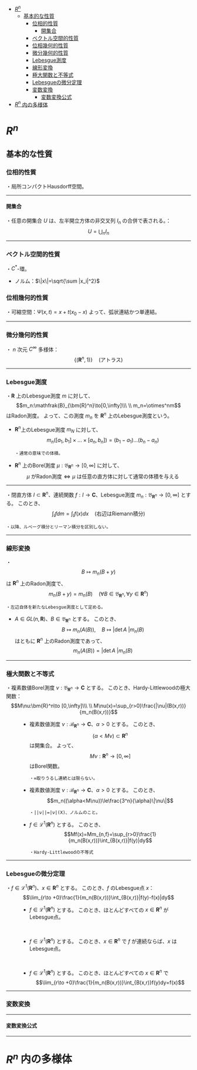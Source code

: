 
- [$R^n$](#rn)
  - [基本的な性質](#基本的な性質)
    - [位相的性質](#位相的性質)
      - [開集合](#開集合)
    - [ベクトル空間的性質](#ベクトル空間的性質)
    - [位相幾何的性質](#位相幾何的性質)
    - [微分幾何的性質](#微分幾何的性質)
    - [Lebesgue測度](#lebesgue測度)
    - [線形変換](#線形変換)
    - [極大関数と不等式](#極大関数と不等式)
    - [Lebesgueの微分定理](#lebesgueの微分定理)
    - [変数変換](#変数変換)
      - [変数変換公式](#変数変換公式)
- [$R^n$ 内の多様体](#rn-内の多様体)



# $R^n$

## 基本的な性質

### 位相的性質

・局所コンパクトHausdorff空間。

---

#### 開集合

・任意の開集合 $U$ は、左半開立方体の非交叉列 $I_n$ の合併で表される。：
$$U=\bigcup_n I_n$$

---

### ベクトル空間的性質

・$C^*$-環。

- ノルム：$\|x\|=\sqrt{\sum |x_i|^2}$

### 位相幾何的性質

・可縮空間：$\Psi(x,t)=x+t(x_0-x)$
よって、弧状連結かつ単連結。


---

### 微分幾何的性質

・ $n$ 次元 $C^{\infty}$ 多様体：
$$\{(\bm{R}^n,1)\}\quad(\text{アトラス})$$

---

### Lebesgue測度

・$\bm{R}$ 上のLebesgue測度 $m$ に対して、
$$m_n:\mathfrak{B}_{\bm{R}^n}\to[0,\infty]\\\ \\
m_n=\otimes^nm$$はRadon測度。
よって、この測度 $m_n$ を $\bm{R}^n$ 上のLebesgue測度という。

- $\bm{R}^n$上のLebesgue測度 $m_N$ に対して、$$m_n([a_1,b_1]\times...\times[a_n,b_n])=(b_1-a_1)...(b_n-a_n)$$

      ・通常の意味での体積。

- $\bm{R}^n$ 上のBorel測度 $\mu:\mathfrak{B}_{\bm{R}^n}\to[0,\infty]$ に対して、
$$\mu\text{ がRadon測度}\iff\mu\text{ は任意の直方体に対して通常の体積を与える}$$

---

・閉直方体 $I\subset\bm{R}^n$、連続関数 $f:I\to \bm{C}$、Lebesgue測度 $m_n:\mathfrak{B}_{\bm{R}^n}\to[0,\infty]$ とする。
このとき、
$$\int_Ifdm=\int_I f(x)dx\quad(\text{右辺はRiemann積分})$$

    ・以降、ルベーグ積分とリーマン積分を区別しない。

---

### 線形変換

・$$B\mapsto m_n(B+y)$$は $\bm{R}^n$ 上のRadon測度で、
$$m_n(B+y)=m_n(B)\quad(\forall B\in\mathfrak{B}_{\bm{R}^n},\forall y\in\bm{R}^n)$$

    ・左辺自体を新たなLebesgue測度として定める。

- $A\in GL(n,\bm{R})$、$B\in \mathfrak{B}_{\bm{R}^n}$ とする。
このとき、
$$B\mapsto m_n(A(B)),\quad B\mapsto|\det A\ |m_n(B)$$はともに $\bm{R}^n$ 上のRadon測度であって、
$$m_n(A(B))=|\det A\ |m_n(B)$$

---

### 極大関数と不等式

<dl><dt>

・複素数値Borel測度 $\nu:\mathfrak{B}_{\bm{R}^n}\to\bm{C}$ とする。
このとき、Hardy-Littlewoodの極大関数：
$$M\nu:\bm{R}^n\to [0,\infty]\\\ \\
M\nu(x)=\sup_{r>0}\frac{|\nu|(B(x,r))}{m_n(B(x,r))}$$

</dt><dd>

- 複素数値測度 $\nu:\mathcal{B}_{\bm{R}^n}\to\bm{C}$、$\alpha>0$ とする。
このとき、$$(\alpha<M\nu)\subset \bm{R}^n$$は開集合。
よって、
$$M\nu:\bm{R}^n\to[0,\infty]$$ はBorel関数。

      ・∞取りうるし連続とは限らない。

- 複素数値測度 $\nu:\mathcal{B}_{\bm{R}^n}\to\bm{C}$、$\alpha>0$ とする。
このとき、
$$m_n((\alpha<M\nu))\le\frac{3^n}{\alpha}\|\nu\|$$

      ・||ν||=|ν|(X)、ノルムのこと。

- $f\in\mathcal{L}^1(\bm{R}^n)$ とする。
このとき、
$$Mf(x)=Mm_{n,f}=\sup_{r>0}\frac{1}{m_n(B(x,r))}\int_{B(x,r)}|f(y)|dy$$

      ・Hardy-Littlewoodの不等式

</dd></dl>

---

### Lebesgueの微分定理

<dl><dt>

・$f\in\mathcal{L}^1(\bm{R}^n)$、$x\in\bm{R}^n$ とする。
このとき、$f$ のLebesgue点 $x$：
$$\lim_{r\to +0}\frac{1}{m_n(B(x,r))}\int_{B(x,r)}|f(y)-f(x)|dy$$

</dt><dd>

- $f\in\mathcal{L}^1(\bm{R}^n)$ とする。
このとき、ほとんどすべての $x\in\bm{R}^n$ がLebesgue点。
<br>

- $f\in\mathcal{L}^1(\bm{R}^n)$ とする。
このとき、$x\in\bm{R}^n$ で $f$ が連続ならば、$x$ はLebesgue点。
<br>

- $f\in\mathcal{L}^1(\bm{R}^n)$ とする。
このとき、ほとんどすべての $x\in \bm{R}^n$ で
$$\lim_{r\to +0}\frac{1}{m_n(B(x,r))}\int_{B(x,r)}f(y)dy=f(x)$$

</dd></dl>

---

### 変数変換

---

#### 変数変換公式

---

# $R^n$ 内の多様体